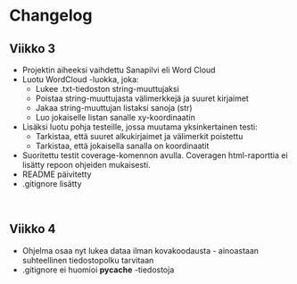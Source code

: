 # Changelog

## Viikko 3
* Projektin aiheeksi vaihdettu Sanapilvi eli Word Cloud
* Luotu WordCloud -luokka, joka:
  * Lukee .txt-tiedoston string-muuttujaksi
  * Poistaa string-muuttujasta välimerkkejä ja suuret kirjaimet
  * Jakaa string-muuttujan listaksi sanoja (str)
  * Luo jokaiselle listan sanalle xy-koordinaatin
* Lisäksi luotu pohja testeille, jossa muutama yksinkertainen testi:
  * Tarkistaa, että suuret alkukirjaimet ja välimerkit poistettu
  * Tarkistaa, että jokaisella sanalla on koordinaatit
* Suoritettu testit coverage-komennon avulla. Coveragen html-raporttia ei lisätty repoon ohjeiden mukaisesti.
* README päivitetty
* .gitignore lisätty
<br />

## Viikko 4
* Ohjelma osaa nyt lukea dataa ilman kovakoodausta - ainoastaan suhteellinen tiedostopolku tarvitaan
* .gitignore ei huomioi __pycache__ -tiedostoja
